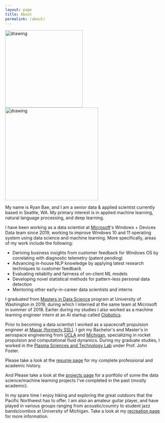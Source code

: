 ```yaml
---
layout: page
title: About
permalink: /about/
---
```

<p float="center">
  <img src="https://github.com/heybaebae/RyanBaeProfessionalPage/blob/master/images/headshot.png?raw=true" alt="drawing" width="250"/>
  <img src="https://github.com/heybaebae/RyanBaeProfessionalPage/blob/master/images/msft-hackathon.jpg?raw=true" alt="drawing" width="300"/>
</p>

My name is Ryan Bae, and I am a senior data & applied scientist currently based in Seattle, WA. My primary interest is in applied machine learning, natural language processing, and deep learning. 

I have been working as a data scientist at [Microsoft](https://www.microsoft.com/en-us/)'s Windows + Devices Data team since 2019, working to improve Windows 10 and 11 operating system using data science and machine learning. More specifically, areas of my work include the following:

* Deriving business insights from customer feedback for Windows OS by correlating with diagnostic telemetry (patent pending)
* Advancing in-house NLP knowledge by applying latest research techniques to customer feedback 
* Evaluating reliabilty and fairness of on-client ML models 
* Developing novel statistical methods for pattern-less personal data detection
* Mentoring other early-in-career data scientists and interns

I graduated from [Masters in Data Science](https://www.datasciencemasters.uw.edu/) program at University of Washington in 2019, during which I interned at the same team at Microsoft in summer of 2018. Earlier during my studies I also worked as a machine learning engineer intern at an AI startup called [Clobotics](https://www.clobotics.com/).

Prior to becoming a data scientist I worked as a spacecraft propulsion engineer at [Maxar (formerly SSL)](http://sslmda.com/). I got my Bachelor's and Master's in aerospace engineering from [UCLA](https://www.mae.ucla.edu/) and [Michigan](https://aero.engin.umich.edu/academics/graduate/mse/), specializing in rocket propulsion and computational fluid dynamics. During my graduate studies, I worked in the [Plasma Sciences and Technology Lab](https://pstlab.engin.umich.edu/) under Prof. John Foster.

Please take a look at the [resume page](https://ryanbae89.github.io/resume/) for my complete professional and academic history.

And Please take a look at the [projects page](https://ryanbae89.github.io/projects/) for a portfolio of some the data science/machine learning projects I've completed in the past (mostly academic).

In my spare time I enjoy hiking and exploring the great outdoors that the Pacific Northwest has to offer. I am also an amateur guitar player, and have played in various groups ranging from acoustic/country to student jazz bands/combos at University of Michigan. Take a look at my [recreation page](https://ryanbae89.github.io/recreation/) for more information.
